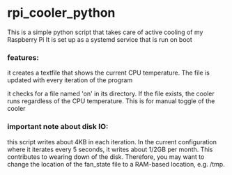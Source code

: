 # rpi_cooler_python
This is a simple python script that takes care of active cooling of my Raspberry Pi
It is set up as a systemd service that is run on boot

### features:
it creates a textfile that shows the current CPU temperature. The file is updated with every iteration of the program

it checks for a file named 'on' in its directory. If the file exists, the cooler runs regardless of the CPU temperature. This is for manual toggle of the cooler

### important note about disk IO:
this script writes about 4KB in each iteration. In the current configuration where it iterates every 5 seconds, it writes about 1/2GB per month. This contributes to wearing down of the disk. Therefore, you may want to change the location of the fan_state file to a RAM-based location, e.g. /tmp.
